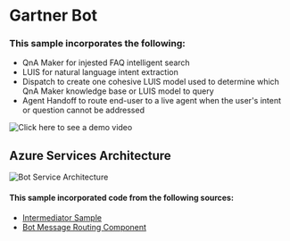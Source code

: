 # Gartner Bot

### This sample incorporates the following:
- QnA Maker for injested FAQ intelligent search
- LUIS for natural language intent extraction
- Dispatch to create one cohesive LUIS model used to determine which QnA Maker knowledge base or LUIS model to query
- Agent Handoff to route end-user to a live agent when the user's intent or question cannot be addressed

![Click here to see a demo video](https://photos.google.com/photo/AF1QipMoBp7K0nmT1MtcVxTvKcyLBSmwyAEVxTFXrXhx)

## Azure Services Architecture
![Bot Service Architecture](https://github.com/rob-derosa/GartnerBot/blob/master/assets/bot_architecture.png?raw=true)
 


#### This sample incorporated code from the following sources:
- [Intermediator Sample](https://github.com/tompaana/intermediator-bot-sample)
- [Bot Message Routing Component](https://github.com/tompaana/bot-message-routing)